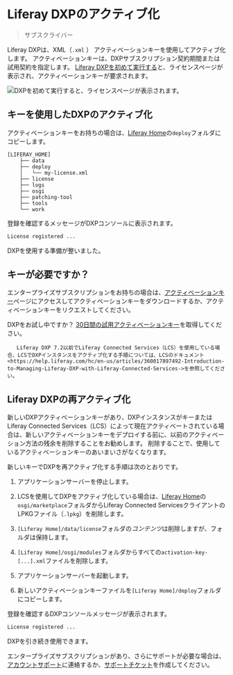# Liferay DXPのアクティブ化

> サブスクライバー

Liferay DXPは、XML（`.xml` ） アクティベーションキーを使用してアクティブ化します。 アクティベーションキーは、DXPサブスクリプション契約期間または試用契約を指定します。 [Liferay DXPを初めて実行する](../installing-liferay/running-liferay-dxp-for-the-first-time.md)と、ライセンスページが表示され、アクティベーションキーが要求されます。

![DXPを初めて実行すると、ライセンスページが表示されます。](./activating-liferay-dxp/images/01.png)

## キーを使用したDXPのアクティブ化

アクティベーションキーをお持ちの場合は、[Liferay Home](../reference/liferay-home.md)の`deploy`フォルダにコピーします。

    [LIFERAY_HOME]
        ├── data
        ├── deploy
        │   └── my-license.xml
        ├── license
        ├── logs
        ├── osgi
        ├── patching-tool
        ├── tools
        └── work

登録を確認するメッセージがDXPコンソールに表示されます。

``` bash
License registered ...
```

DXPを使用する準備が整いました。

## キーが必要ですか？

エンタープライズサブスクリプションをお持ちの場合は、[アクティベーションキー](https://customer.liferay.com/activation-key)ページにアクセスしてアクティベーションキーをダウンロードするか、アクティベーションキーをリクエストしてください。

DXPをお試し中ですか？ [30日間の試用アクティベーションキー](https://www.liferay.com/products/dxp/30-day-trial)を取得してください。

``` note::
   Liferay DXP 7.2以前でLiferay Connected Services（LCS）を使用している場合、LCSでDXPインスタンスをアクティブ化する手順については、LCSのドキュメント<https://help.liferay.com/hc/en-us/articles/360017897492-Introduction-to-Managing-Liferay-DXP-with-Liferay-Connected-Services->を参照してください。
```

## Liferay DXPの再アクティブ化

新しいDXPアクティベーションキーがあり、DXPインスタンスがキーまたはLiferay Connected Services（LCS）によって現在アクティベートされている場合は、新しいアクティベーションキーをデプロイする前に、以前のアクティベーション方法の残余を削除することをお勧めします。 削除することで、使用しているアクティベーションキーのあいまいさがなくなります。

新しいキーでDXPを再アクティブ化する手順は次のとおりです。

1.  アプリケーションサーバーを停止します。

2.  LCSを使用してDXPをアクティブ化している場合は、[Liferay Home](../reference/liferay-home.md)の`osgi/marketplace`フォルダからLiferay Connected ServicesクライアントのLPKGファイル（`.lpkg`）を削除します。

3.  `[Liferay Home]/data/license`フォルダの*コンテンツ*は削除しますが、フォルダは保持します。

4.  `[Liferay Home]/osgi/modules`フォルダからすべての`activation-key-[...].xml`ファイルを削除します。

5.  アプリケーションサーバーを起動します。

6.  新しいアクティベーションキーファイルを`[Liferay Home]/deploy`フォルダにコピーします。

登録を確認するDXPコンソールメッセージが表示されます。

``` bash
License registered ...
```

DXPを引き続き使用できます。

エンタープライズサブスクリプションがあり、さらにサポートが必要な場合は、[アカウントサポート](https://help.liferay.com/hc/en-us/articles/360018414031)に連絡するか、[サポートチケット](https://help.liferay.com/hc/requests/new)を作成してください。
